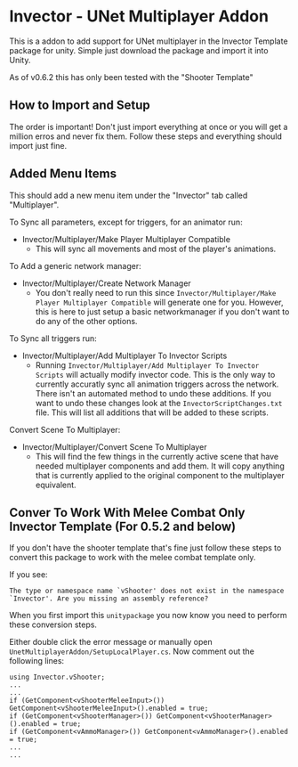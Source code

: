 # Invector - UNet Multiplayer Addon
This is a addon to add support for UNet multiplayer in the Invector Template package for unity. Simple just download the package and import it into Unity.

As of v0.6.2 this has only been tested with the "Shooter Template"

## How to Import and Setup
The order is important! Don't just import everything at once or you will get a million erros and never fix them. Follow these steps and everything should import just fine.

## Added Menu Items
This should add a new menu item under the "Invector" tab called "Multiplayer". 

To Sync all parameters, except for triggers, for an animator run:
 - Invector/Multiplayer/Make Player Multiplayer Compatible
    - This will sync all movements and most of the player's animations.
 
To Add a generic network manager:
 - Invector/Multiplayer/Create Network Manager
    - You don't really need to run this since `Invector/Multiplayer/Make Player Multiplayer Compatible` will generate one for you. However, this is here to just setup a basic networkmanager if you don't want to do any of the other options.
 
To Sync all triggers run:
 - Invector/Multiplayer/Add Multiplayer To Invector Scripts
    - Running `Invector/Multiplayer/Add Multiplayer To Invector Scripts` will actually modify invector code. This is the only way to currently accuratly sync all animation triggers across the network. There isn't an automated method to undo these additions. If you want to undo these changes look at the `InvectorScriptChanges.txt` file. This will list all additions that will be added to these scripts.

Convert Scene To Multiplayer:
 - Invector/Multiplayer/Convert Scene To Multiplayer
   - This will find the few things in the currently active scene that have needed multiplayer components and add them. It will copy anything that is currently applied to the original component to the multiplayer equivalent.

## Conver To Work With Melee Combat Only Invector Template (For 0.5.2 and below)
If you don't have the shooter template that's fine just follow these steps to convert this package to work with the melee combat template only. 

If you see:
```
The type or namespace name `vShooter' does not exist in the namespace `Invector'. Are you missing an assembly reference?
```
When you first import this `unitypackage` you now know you need to perform these conversion steps.

Either double click the error message or manually open `UnetMultiplayerAddon/SetupLocalPlayer.cs`. Now comment out the following lines:
```
using Invector.vShooter;
...
...
if (GetComponent<vShooterMeleeInput>()) GetComponent<vShooterMeleeInput>().enabled = true;
if (GetComponent<vShooterManager>()) GetComponent<vShooterManager>().enabled = true;
if (GetComponent<vAmmoManager>()) GetComponent<vAmmoManager>().enabled = true;
...
...
```
